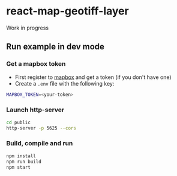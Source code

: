 # react-map-geotiff-layer

Work in progress

## Run example in dev mode

### Get a mapbox token

- First register to [mapbox](https://account.mapbox.com/auth/signup/) and get a token (if you don't have one)
- Create a `.env` file with the following key:

```bash
MAPBOX_TOKEN=<your-token>
```

### Launch http-server

```bash
cd public
http-server -p 5625 --cors
```

### Build, compile and run

```bash
npm install
npm run build
npm start
```

